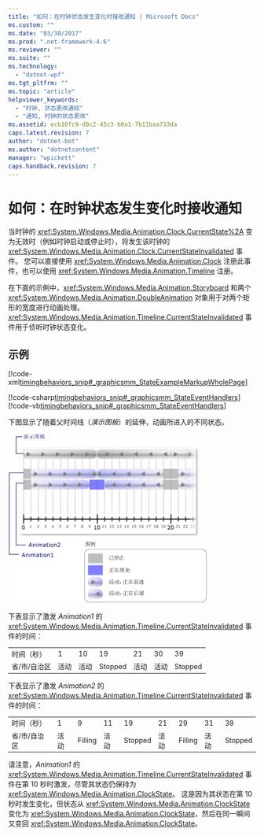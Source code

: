 ```yaml
---
title: "如何：在时钟状态发生变化时接收通知 | Microsoft Docs"
ms.custom: ""
ms.date: "03/30/2017"
ms.prod: ".net-framework-4.6"
ms.reviewer: ""
ms.suite: ""
ms.technology: 
  - "dotnet-wpf"
ms.tgt_pltfrm: ""
ms.topic: "article"
helpviewer_keywords: 
  - "时钟, 状态更改通知"
  - "通知, 时钟的状态更改"
ms.assetid: ecb10fc9-d0c2-45c3-b0a1-7b11baa733da
caps.latest.revision: 7
author: "dotnet-bot"
ms.author: "dotnetcontent"
manager: "wpickett"
caps.handback.revision: 7
---
```

# 如何：在时钟状态发生变化时接收通知
当时钟的 <xref:System.Windows.Media.Animation.Clock.CurrentState%2A> 变为无效时（例如时钟启动或停止时），将发生该时钟的 <xref:System.Windows.Media.Animation.Clock.CurrentStateInvalidated> 事件。  您可以直接使用 <xref:System.Windows.Media.Animation.Clock> 注册此事件，也可以使用 <xref:System.Windows.Media.Animation.Timeline> 注册。  
  
 在下面的示例中，<xref:System.Windows.Media.Animation.Storyboard> 和两个 <xref:System.Windows.Media.Animation.DoubleAnimation> 对象用于对两个矩形的宽度进行动画处理。  <xref:System.Windows.Media.Animation.Timeline.CurrentStateInvalidated> 事件用于侦听时钟状态变化。  
  
## 示例  
 [!code-xml[timingbehaviors_snip#_graphicsmm_StateExampleMarkupWholePage](../../../../samples/snippets/csharp/VS_Snippets_Wpf/timingbehaviors_snip/CSharp/StateExample.xaml#_graphicsmm_stateexamplemarkupwholepage)]  
  
 [!code-csharp[timingbehaviors_snip#_graphicsmm_StateEventHandlers](../../../../samples/snippets/csharp/VS_Snippets_Wpf/timingbehaviors_snip/CSharp/StateExample.xaml.cs#_graphicsmm_stateeventhandlers)]
 [!code-vb[timingbehaviors_snip#_graphicsmm_StateEventHandlers](../../../../samples/snippets/visualbasic/VS_Snippets_Wpf/timingbehaviors_snip/visualbasic/stateexample.xaml.vb#_graphicsmm_stateeventhandlers)]  
  
 下图显示了随着父时间线（*演示图板*）的延伸，动画所进入的不同状态。  
  
 ![具有两个动画的演示图板的时钟状态](../../../../docs/framework/wpf/graphics-multimedia/media/graphicsmm-3timelines.png "graphicsmm\_3timelines")  
  
 下表显示了激发 *Animation1* 的 <xref:System.Windows.Media.Animation.Timeline.CurrentStateInvalidated> 事件的时间：  
  
||||||||  
|-|-|-|-|-|-|-|  
|时间（秒）|1|10|19|21|30|39|  
|省\/市\/自治区|活动|活动|Stopped|活动|活动|Stopped|  
  
 下表显示了激发 *Animation2* 的 <xref:System.Windows.Media.Animation.Timeline.CurrentStateInvalidated> 事件的时间：  
  
||||||||||  
|-|-|-|-|-|-|-|-|-|  
|时间（秒）|1|9|11|19|21|29|31|39|  
|省\/市\/自治区|活动|Filling|活动|Stopped|活动|Filling|活动|Stopped|  
  
 请注意，*Animation1* 的 <xref:System.Windows.Media.Animation.Timeline.CurrentStateInvalidated> 事件在第 10 秒时激发，尽管其状态仍保持为 <xref:System.Windows.Media.Animation.ClockState>。  这是因为其状态在第 10 秒时发生变化，但状态从 <xref:System.Windows.Media.Animation.ClockState> 变化为 <xref:System.Windows.Media.Animation.ClockState>，然后在同一瞬间又变回 <xref:System.Windows.Media.Animation.ClockState>。